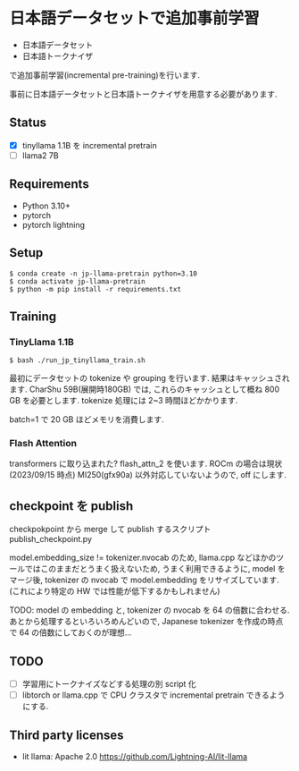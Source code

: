 # 日本語データセットで追加事前学習

- 日本語データセット
- 日本語トークナイザ

で追加事前学習(incremental pre-training)を行います.

事前に日本語データセットと日本語トークナイザを用意する必要があります.

## Status

* [x] tinyllama 1.1B を incremental pretrain 
* [ ] llama2 7B 

## Requirements

* Python 3.10+
* pytorch
* pytorch lightning


## Setup

```
$ conda create -n jp-llama-pretrain python=3.10
$ conda activate jp-llama-pretrain
$ python -m pip install -r requirements.txt
```


## Training


### TinyLlama 1.1B

```
$ bash ./run_jp_tinyllama_train.sh
```

最初にデータセットの tokenize や grouping を行います.
結果はキャッシュされます.
CharShu 59B(展開時180GB) では, これらのキャッシュとして概ね 800 GB を必要とします.
tokenize 処理には 2~3 時間ほどかかります.

batch=1 で 20 GB ほどメモリを消費します.

### Flash Attention

transformers に取り込まれた? flash_attn_2 を使います.
ROCm の場合は現状(2023/09/15 時点) MI250(gfx90a) 以外対応していないようので, off にします.

## checkpoint を publish

checkpokpoint から merge して publish するスクリプト publish_checkpoint.py

model.embedding_size != tokenizer.nvocab のため, llama.cpp などほかのツールではこのままだとうまく扱えないため, うまく利用できるように, model をマージ後, tokenizer の nvocab で model.embedding をリサイズしています.
(これにより特定の HW では性能が低下するかもしれません)

TODO: model の embedding と, tokenizer の  nvocab を 64 の倍数に合わせる. あとから処理するといろいろめんどいので, Japanese tokenizer を作成の時点で 64 の倍数にしておくのが理想...


## TODO

* [ ] 学習用にトークナイズなどする処理の別 script 化
* [ ] libtorch or llama.cpp で CPU クラスタで incremental pretrain できるようにする.

## Third party licenses

* lit llama: Apache 2.0 https://github.com/Lightning-AI/lit-llama

